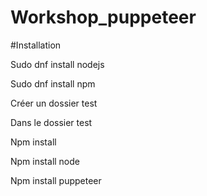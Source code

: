 # Workshop_puppeteer


#Installation 

Sudo dnf install nodejs​

Sudo dnf install npm ​

Créer un dossier test​

Dans le dossier test​

Npm install ​

Npm install node​

Npm install puppeteer
